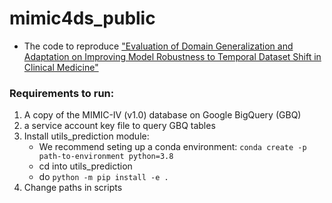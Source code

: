 # mimic4ds_public
- The code to reproduce ["Evaluation of Domain Generalization and Adaptation on Improving Model Robustness to Temporal Dataset Shift in Clinical Medicine"](https://www.medrxiv.org/content/10.1101/2021.06.17.21259092v1)

### Requirements to run:
1. A copy of the MIMIC-IV (v1.0) database on Google BigQuery (GBQ)
2. a service account key file to query GBQ tables
3. Install utils_prediction module:
    - We recommend seting up a conda environment: `conda create -p path-to-environment python=3.8`
    - cd into utils_prediction
    - do `python -m pip install -e .`
4. Change paths in scripts
